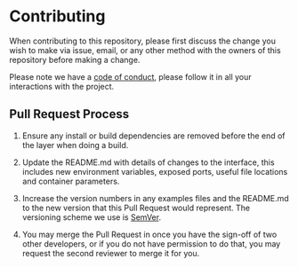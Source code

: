 # Contributing

When contributing to this repository, please first discuss the change you wish
to make via issue, email, or any other method with the owners of this
repository before making a change.

Please note we have a [code of conduct], please follow it in all your
interactions with the project.

## Pull Request Process

1. Ensure any install or build dependencies are removed before the end of the
layer when doing a build.

2. Update the README.md with details of changes to the interface, this includes
new environment variables, exposed ports, useful file locations and container
parameters.

3. Increase the version numbers in any examples files and the README.md to the
new version that this Pull Request would represent. The versioning scheme we
use is [SemVer].

4. You may merge the Pull Request in once you have the sign-off of two other
developers, or if you do not have permission to do that, you may request the
second reviewer to merge it for you.

[code of conduct]: CODE_OF_CONDUCT.md
[SemVer]: http://semver.org/
